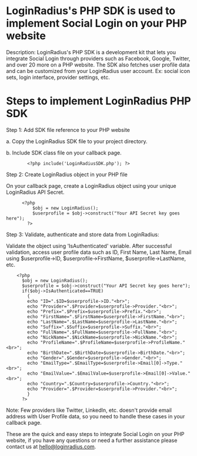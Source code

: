 LoginRadius's PHP SDK is used to implement Social Login on your PHP website
==========

Description: LoginRadius's PHP SDK is a development kit that lets you integrate Social Login through providers such as Facebook, Google, Twitter, and over 20 more on a PHP website. The SDK also fetches user profile data and can be customized from your LoginRadius user account. Ex: social icon sets, login interface, provider settings, etc.

Steps to implement LoginRadius PHP SDK
===

Step 1: Add SDK file reference to your PHP website

a. Copy the LoginRadius SDK file to your project directory.

b. Include SDK class file on your callback page. 

            <?php include('LoginRadiusSDK.php'); ?>
      
Step 2: Create LoginRadius object in your PHP file

On your callback page, create a LoginRadius object using your unique LoginRadius API Secret.

          <?php 
              $obj = new LoginRadius();
              $userprofile = $obj->construct("Your API Secret key goes here");  
            ?>
          
Step 3: Validate, authenticate and store data from LoginRadius: 

Validate the object using 'IsAuthenticated' variable. After successful validation, access user profile data such as ID, First Name, Last Name, Email using $userprofile->ID, $userprofile->FirstName, $userprofile->LastName, etc.

        <?php  
          $obj = new LoginRadius();  
          $userprofile = $obj->construct("Your API Secret key goes here");  
          if($obj->IsAuthenticated==TRUE)  
            {  
            echo "ID=".$ID=$userprofile->ID."<br>";  
            echo "Provider=".$Provider=$userprofile->Provider."<br>";  
            echo "Prefix=".$Prefix=$userprofile->Prefix."<br>";  
            echo "FirstName=".$FirstName=$userprofile->FirstName."<br>";  
            echo "LastName=".$LastName=$userprofile->LastName."<br>";  
            echo "Suffix=".$Suffix=$userprofile->Suffix."<br>";  
            echo "FullName=".$FullName=$userprofile->FullName."<br>";  
            echo "NickName=".$NickName=$userprofile->NickName."<br>";  
            echo "ProfileName=".$ProfileName=$userprofile->ProfileName."<br>";  
            echo "BirthDate=".$BirthDate=$userprofile->BirthDate."<br>";  
            echo "Gender=".$Gender=$userprofile->Gender."<br>";
            echo "EmailType=".$EmailType=$userprofile->Email[0]->Type."<br>";
            echo "EmailValue=".$EmailValue=$userprofile->Email[0]->Value."<br>";
            echo "Country=".$Country=$userprofile->Country."<br>";
            echo "Provider=".$Provider=$userprofile->Provider."<br>";
            }  
          ?>

Note: Few providers like Twitter, LinkedIn, etc. doesn't provide email address with User Profile data, so you need to handle these cases in your callback page.

These are the quick and easy steps to integrate Social Login on your PHP website, if you have any questions or need a further assistance please contact us at hello@loginradius.com.
